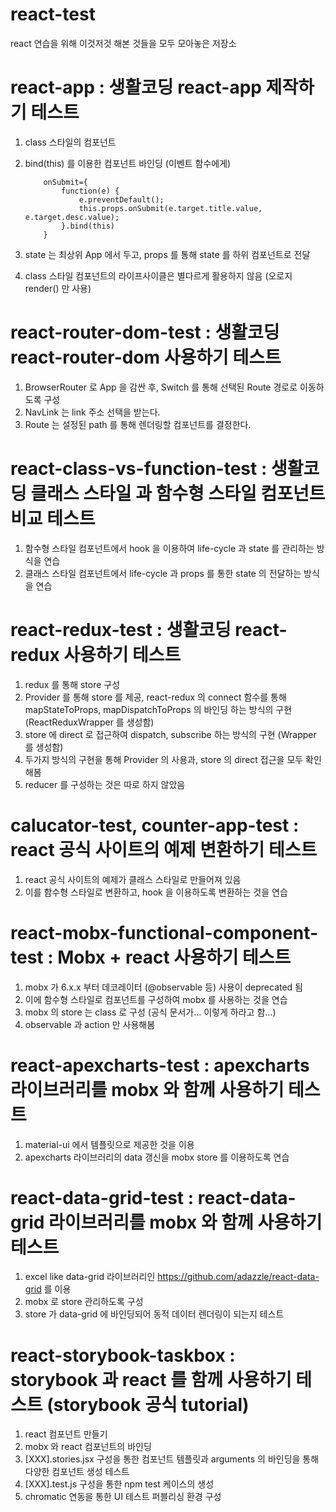 # react-test

react 연습을 위해 이것저것 해본 것들을 모두 모아놓은 저장소

# **react-app** : 생활코딩 react-app 제작하기 테스트

1. class 스타일의 컴포넌트
2. bind(this) 를 이용한 컴포넌트 바인딩 (이벤트 함수에게)

    ```
        onSubmit={
            function(e) { 
                e.preventDefault();
                this.props.onSubmit(e.target.title.value, e.target.desc.value);
            }.bind(this)
        }
    ```
3. state 는 최상위 App 에서 두고, props 를 통해 state 를 하위 컴포넌트로 전달
4. class 스타일 컴포넌트의 라이프사이클은 별다르게 활용하지 않음 (오로지 render() 만 사용)

# **react-router-dom-test** : 생활코딩 react-router-dom 사용하기 테스트

1. BrowserRouter 로 App 을 감싼 후, Switch 를 통해 선택된 Route 경로로 이동하도록 구성
2. NavLink 는 link 주소 선택을 받는다.
3. Route 는 설정된 path 를 통해 렌더링할 컴포넌트를 결정한다.

# **react-class-vs-function-test** : 생활코딩 클래스 스타일 과 함수형 스타일 컴포넌트 비교 테스트

1. 함수형 스타일 컴포넌트에서 hook 을 이용하여 life-cycle 과 state 를 관리하는 방식을 연습
2. 클래스 스타일 컴포넌트에서 life-cycle 과 props 를 통한 state 의 전달하는 방식을 연습

# **react-redux-test** : 생활코딩 react-redux 사용하기 테스트

1. redux 를 통해 store 구성 
2. Provider 를 통해 store 를 제공, react-redux 의 connect 함수를 통해 mapStateToProps, mapDispatchToProps 의 바인딩 하는 방식의 구현 (ReactReduxWrapper 를 생성함)
3. store 에 direct 로 접근하여 dispatch, subscribe 하는 방식의 구현 (Wrapper 를 생성함)
4. 두가지 방식의 구현을 통해 Provider 의 사용과, store 의 direct 접근을 모두 확인해봄
5. reducer 를 구성하는 것은 따로 하지 않았음

# **calucator-test**, **counter-app-test** : react 공식 사이트의 예제 변환하기 테스트

1. react 공식 사이트의 예제가 클래스 스타일로 만들어져 있음
2. 이를 함수형 스타일로 변환하고, hook 을 이용하도록 변환하는 것을 연습

# **react-mobx-functional-component-test** : Mobx + react 사용하기 테스트

1. mobx 가 6.x.x 부터 데코레이터 (@observable 등) 사용이 deprecated 됨
2. 이에 함수형 스타일로 컴포넌트를 구성하여 mobx 를 사용하는 것을 연습
3. mobx 의 store 는 class 로 구성 (공식 문서가... 이렇게 하라고 함...)
4. observable 과 action 만 사용해봄

# **react-apexcharts-test** : apexcharts 라이브러리를 mobx 와 함께 사용하기 테스트

1. material-ui 에서 템플릿으로 제공한 것을 이용
2. apexcharts 라이브러리의 data 갱신을 mobx store 를 이용하도록 연습

# **react-data-grid-test** : react-data-grid 라이브러리를 mobx 와 함께 사용하기 테스트

1. excel like data-grid 라이브러리인 https://github.com/adazzle/react-data-grid 를 이용
2. mobx 로 store 관리하도록 구성
3. store 가 data-grid 에 바인딩되어 동적 데이터 렌더링이 되는지 테스트

# **react-storybook-taskbox** : storybook 과 react 를 함께 사용하기 테스트 (storybook 공식 tutorial)

1. react 컴포넌트 만들기
2. mobx 와 react 컴포넌트의 바인딩
3. [XXX].stories.jsx 구성을 통한 컴포넌트 템플릿과 arguments 의 바인딩을 통해 다양한 컴포넌트 생성 테스트
4. [XXX].test.js 구성을 통한 npm test 케이스의 생성
5. chromatic 연동을 통한 UI 테스트 퍼블리싱 환경 구성